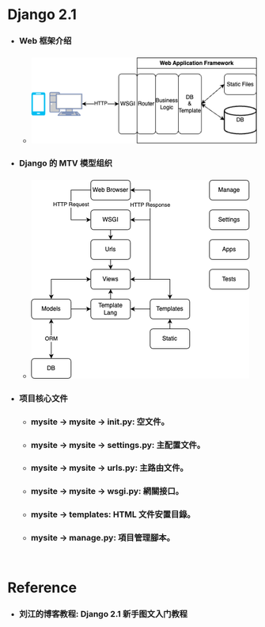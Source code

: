 Django 2.1
=====
* ### Web 框架介绍
    * ### ![image](https://raw.githubusercontent.com/GitHub-WeiChiang/main/master/Django/Django%202.1/WebApplicationFramework.png)
* ### Django 的 MTV 模型组织
    * ### ![image](https://raw.githubusercontent.com/GitHub-WeiChiang/main/master/Django/Django%202.1/MTV.png)
* ### 项目核心文件
    * ### mysite -> mysite -> __init__.py: 空文件。
    * ### mysite -> mysite -> settings.py: 主配置文件。
    * ### mysite -> mysite -> urls.py: 主路由文件。
    * ### mysite -> mysite -> wsgi.py: 網關接口。
    * ### mysite -> templates: HTML 文件安置目錄。
    * ### mysite -> manage.py: 項目管理腳本。
<br />

Reference
=====
* ### 刘江的博客教程: Django 2.1 新手图文入门教程
<br />
